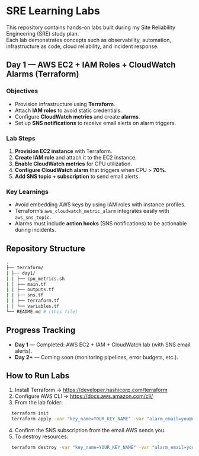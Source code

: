 # SRE Learning Labs

This repository contains hands-on labs built during my Site Reliability Engineering (SRE) study plan.  
Each lab demonstrates concepts such as observability, automation, infrastructure as code, cloud reliability, and incident response.

## Day 1 — AWS EC2 + IAM Roles + CloudWatch Alarms (Terraform)

### Objectives

- Provision infrastructure using **Terraform**.
- Attach **IAM roles** to avoid static credentials.
- Configure **CloudWatch metrics** and create **alarms**.
- Set up **SNS notifications** to receive email alerts on alarm triggers.

### Lab Steps

1. **Provision EC2 instance** with Terraform.  
2. **Create IAM role** and attach it to the EC2 instance.  
3. **Enable CloudWatch metrics** for CPU utilization.  
4. **Configure CloudWatch alarm** that triggers when CPU > **70%**.  
5. **Add SNS topic + subscription** to send email alerts.

### Key Learnings

- Avoid embedding AWS keys by using IAM roles with instance profiles.  
- Terraform’s `aws_cloudwatch_metric_alarm` integrates easily with `aws_sns_topic`.  
- Alarms must include **action hooks** (SNS notifications) to be actionable during incidents.

## Repository Structure

```bash
.
├── terraform/
| ├── day1/
| | ├── cpu_metrics.sh
| │ ├── main.tf
| | ├── outputs.tf
| | ├── sns.tf
| | ├── terraform.tf
| │ └── variables.tf
└── README.md # (this file)
```

## Progress Tracking

- **Day 1** — Completed: AWS EC2 + IAM + CloudWatch lab (with SNS email alerts).  
- **Day 2+** — Coming soon (monitoring pipelines, error budgets, etc.).

## How to Run Labs

1. Install Terraform → <https://developer.hashicorp.com/terraform>  
2. Configure AWS CLI → <https://docs.aws.amazon.com/cli/>  
3. From the lab folder:

  ```bash
    terraform init
    terraform apply -var "key_name=YOUR_KEY_NAME" -var "alarm_email=you@example.com"
  ```

4. Confirm the SNS subscription from the email AWS sends you.
5. To destroy resources:

  ```bash
    terraform destroy -var "key_name=YOUR_KEY_NAME" -var "alarm_email=you@example.com"
  ```
